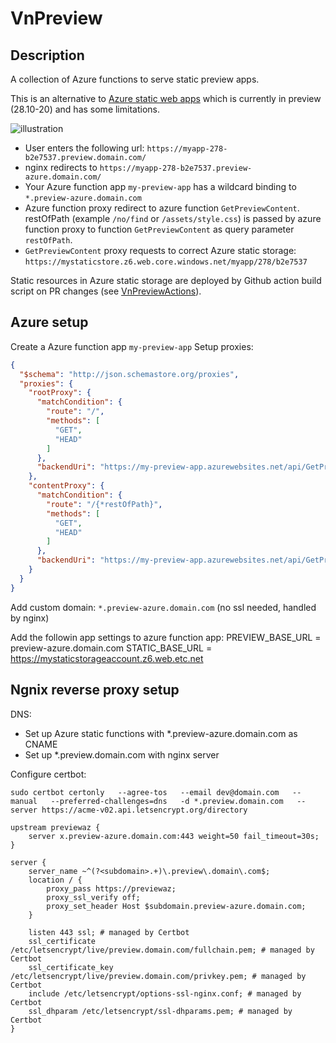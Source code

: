 # VnPreview

## Description

A collection of Azure functions to serve static preview apps.


This is an alternative to [Azure static web apps](https://docs.microsoft.com/en-us/azure/static-web-apps/overview)
which is currently in preview (28.10-20) and has some limitations.
 

![illustration](https://github.com/vendanor/VnPreview/blob/master/illustration.png?raw=true)

- User enters the following url: `https://myapp-278-b2e7537.preview.domain.com/`
- nginx redirects to `https://myapp-278-b2e7537.preview-azure.domain.com/`
- Your Azure function app `my-preview-app` has a wildcard binding to `*.preview-azure.domain.com` 
- Azure function proxy redirect to azure function `GetPreviewContent`. restOfPath (example `/no/find` or `/assets/style.css`) is passed 
  by azure function proxy to function `GetPreviewContent` as query parameter `restOfPath`.
- `GetPreviewContent` proxy requests to correct Azure static storage: `https://mystaticstore.z6.web.core.windows.net/myapp/278/b2e7537`

Static resources in Azure static storage are deployed by Github action build script on PR changes (see [VnPreviewActions](https://github.com/vendanor/VnPreviewActions)).

## Azure setup

Create a Azure function app `my-preview-app`
Setup proxies:

```json
{
  "$schema": "http://json.schemastore.org/proxies",
  "proxies": {
    "rootProxy": {
      "matchCondition": {
        "route": "/",
        "methods": [
          "GET",
          "HEAD"
        ]
      },
      "backendUri": "https://my-preview-app.azurewebsites.net/api/GetPreviewContent?restOfPath=index.html"
    },
    "contentProxy": {
      "matchCondition": {
        "route": "/{*restOfPath}",
        "methods": [
          "GET",
          "HEAD"
        ]
      },
      "backendUri": "https://my-preview-app.azurewebsites.net/api/GetPreviewContent?restOfPath={restOfPath}"
    }
  }
}
```

Add custom domain: `*.preview-azure.domain.com` (no ssl needed, handled by nginx)

Add the followin app settings to azure function app:
PREVIEW_BASE_URL = preview-azure.domain.com
STATIC_BASE_URL = https://mystaticstorageaccount.z6.web.etc.net

## Ngnix reverse proxy setup

DNS:
- Set up Azure static functions with *.preview-azure.domain.com as CNAME
- Set up *.preview.domain.com with nginx server

Configure certbot:

```
sudo certbot certonly   --agree-tos   --email dev@domain.com   --manual   --preferred-challenges=dns   -d *.preview.domain.com   --server https://acme-v02.api.letsencrypt.org/directory
```

```
upstream previewaz {
    server x.preview-azure.domain.com:443 weight=50 fail_timeout=30s;
}

server {
    server_name ~^(?<subdomain>.+)\.preview\.domain\.com$;
    location / {
        proxy_pass https://previewaz;
        proxy_ssl_verify off;
        proxy_set_header Host $subdomain.preview-azure.domain.com;
    }

    listen 443 ssl; # managed by Certbot
    ssl_certificate /etc/letsencrypt/live/preview.domain.com/fullchain.pem; # managed by Certbot
    ssl_certificate_key /etc/letsencrypt/live/preview.domain.com/privkey.pem; # managed by Certbot
    include /etc/letsencrypt/options-ssl-nginx.conf; # managed by Certbot
    ssl_dhparam /etc/letsencrypt/ssl-dhparams.pem; # managed by Certbot
}
```
